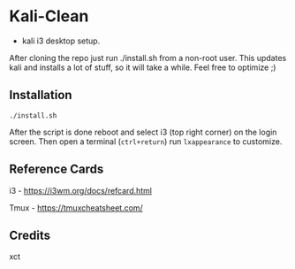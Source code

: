 # Kali-Clean

- kali i3 desktop setup. 

After cloning the repo just run ./install.sh from a non-root user. This updates kali and installs a lot of stuff, so it will take a while. Feel free to optimize ;)

## Installation

```
./install.sh
```

After the script is done reboot and select i3 (top right corner) on the login screen. Then open a terminal (`ctrl+return`) run `lxappearance` to customize. 


## Reference Cards

i3 - https://i3wm.org/docs/refcard.html 

Tmux - https://tmuxcheatsheet.com/


## Credits

xct 
